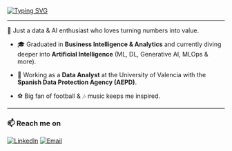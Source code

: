 [![Typing SVG](https://readme-typing-svg.herokuapp.com?font=Permanent+Marker&size=35&pause=1000&color=FFD299&width=435&lines=Hi,+There!+👋;This+is+Bruno+Esteve....;Loading+new+ideas...+⏳💡)](https://git.io/typing-svg)

---

👋 Just a data & AI enthusiast who loves turning numbers into value.

- 🎓 Graduated in **Business Intelligence & Analytics** and currently diving deeper into **Artificial Intelligence** (ML, DL, Generative AI, MLOps & more).  

- 💼 Working as a **Data Analyst** at the University of Valencia with the **Spanish Data Protection Agency (AEPD)**.  

- ⚽ Big fan of football & 🎶 music keeps me inspired.  

---

### 📫 Reach me on 

[![LinkedIn](https://img.icons8.com/color/96/000000/linkedin.png)](https://www.linkedin.com/in/bruno-esteve-castellano)  [![Email](https://img.icons8.com/color/96/000000/gmail.png)](mailto:bresca@edem.es)

